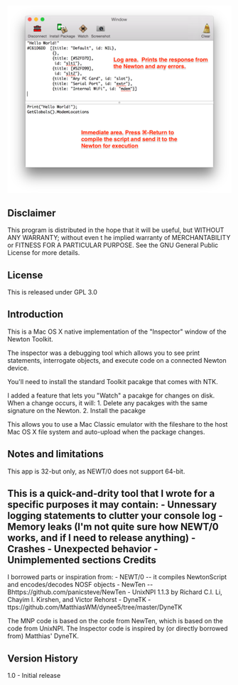 ![Screenshot](/images/screenshot.png?raw=true "NewtonInspector Screenshot")

Disclaimer
----------
This program is distributed in the hope that it will be useful, but WITHOUT ANY WARRANTY; without even t
he implied warranty of MERCHANTABILITY or FITNESS FOR A PARTICULAR PURPOSE.  See the GNU General Public 
License for more details.

License
-------
This is released under GPL 3.0

Introduction
------------

This is a Mac OS X native implementation of the "Inspector" window of the Newton Toolkit.

The inspector was a debugging tool which allows you to see print statements, interrogate objects,
and execute code on a connected Newton device.

You'll need to install the standard Toolkit pacakge that comes with NTK.

I added a feature that lets you "Watch" a pacakge for changes on disk.  When a change occurs, it
will:
	1. Delete any pacakges with the same signature on the Newton.
	2. Install the pacakge

This allows you to use a Mac Classic emulator with the fileshare to the host Mac OS X file system
and auto-upload when the package changes.

Notes and limitations
---------------------
This app is 32-but only, as NEWT/0 does not support 64-bit.

This is a quick-and-drity tool that I wrote for a specific purposes it may contain:
	- Unnessary logging statements to clutter your console log
	- Memory leaks (I'm not quite sure how NEWT/0 works, and if I need to release anything)
	- Crashes
	- Unexpected behavior
	- Unimplemented sections
Credits
-------
I borrowed parts or inspiration from:
	- NEWT/0 -- it compiles NewtonScript and encodes/decodes NOSF objects
	- NewTen -- Bhttps://github.com/panicsteve/NewTen
	- UnixNPI 1.1.3 by Richard C.I. Li, Chayim I. Kirshen, and Victor Rehorst
	- DyneTK - ttps://github.com/MatthiasWM/dynee5/tree/master/DyneTK

The MNP code is based on the code from NewTen, which is based on the code from UnixNPI.
The Inspector code is inspired by (or directly borrowed from) Matthias' DyneTK.

Version History
----------------
1.0 - Initial release
